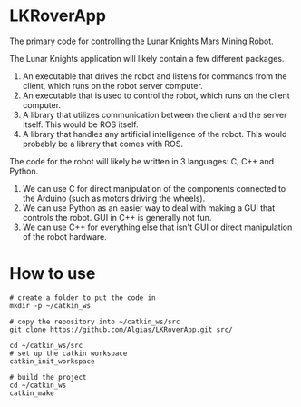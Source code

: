 # LKRoverApp
The primary code for controlling the Lunar Knights Mars Mining Robot.

The Lunar Knights application will likely contain a few different packages.

  1. An executable that drives the robot and listens for commands from the client, which runs on the robot server computer.
  2. An executable that is used to control the robot, which runs on the client computer.
  3. A library that utilizes communication between the client and the server itself. This would be ROS itself.
  4. A library that handles any artificial intelligence of the robot. This would probably be a library that comes with ROS.
  
The code for the robot will likely be written in 3 languages: C, C++ and Python.
  1. We can use C for direct manipulation of the components connected to the Arduino (such as motors driving the wheels).
  2. We can use Python as an easier way to deal with making a GUI that controls the robot. GUI in C++ is generally not fun.
  3. We can use C++ for everything else that isn't GUI or direct manipulation of the robot hardware.

# How to use

```
# create a folder to put the code in
mkdir -p ~/catkin_ws

# copy the repository into ~/catkin_ws/src
git clone https://github.com/Algias/LKRoverApp.git src/

cd ~/catkin_ws/src
# set up the catkin workspace
catkin_init_workspace

# build the project
cd ~/catkin_ws
catkin_make
```
